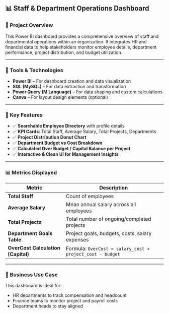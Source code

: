 ## 📊 Staff & Department Operations Dashboard

### 📁 Project Overview

This Power BI dashboard provides a comprehensive overview of staff and departmental operations within an organization. It integrates HR and financial data to help stakeholders monitor employee details, department performance, project distribution, and budget utilization.

---

### 🔧 Tools & Technologies

* **Power BI** – For dashboard creation and data visualization
* **SQL (MySQL)** – For data extraction and transformation
* **Power Query (M Language)** – For data shaping and custom calculations
* **Canva** – For layout design elements (optional)

---

### 📌 Key Features

* ✅ **Searchable Employee Directory** with profile details
* ✅ **KPI Cards**: Total Staff, Average Salary, Total Projects, Departments
* ✅ **Project Distribution Donut Chart**
* ✅ **Department Budget vs Cost Breakdown**
* ✅ **Calculated Over Budget / Capital Balance per Project**
* ✅ **Interactive & Clean UI for Management Insights**

---

### 📊 Metrics Displayed

| Metric                     | Description                                               |
| -------------------------- | --------------------------------------------------------- |
| **Total Staff**            | Count of employees                                        |
| **Average Salary**         | Mean annual salary across all employees                   |
| **Total Projects**         | Total number of ongoing/completed projects                |
| **Department Goals Table** | Project goals, budgets, costs, salary expenses            |
| **OverCost Calculation (Capital)**   | Formula: `OverCost = salary_cost + project_cost - budget` |

---

### 🧠 Business Use Case

This dashboard is ideal for:

* HR departments to track compensation and headcount
* Finance teams to monitor project and payroll costs
* Department heads to stay aligned
